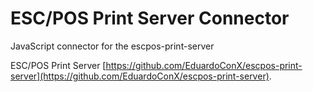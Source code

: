 # ESC/POS Print Server Connector
JavaScript connector for the escpos-print-server

ESC/POS Print Server [https://github.com/EduardoConX/escpos-print-server](https://github.com/EduardoConX/escpos-print-server).
